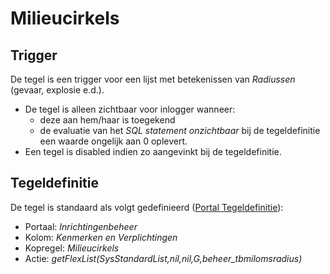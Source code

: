 # Milieucirkels

## Trigger

De tegel is een trigger voor een lijst met betekenissen van _Radiussen_ (gevaar, explosie e.d.).

- De tegel is alleen zichtbaar voor inlogger wanneer:
  - deze aan hem/haar is toegekend
  - de evaluatie van het _SQL statement onzichtbaar_ bij de tegeldefinitie een waarde ongelijk aan 0 oplevert.
- Een tegel is disabled indien zo aangevinkt bij de tegeldefinitie.

## Tegeldefinitie

De tegel is standaard als volgt gedefinieerd ([Portal Tegeldefinitie](/docs/instellen_inrichten/portaldefinitie/portal_tegel.md)):

- Portaal: _Inrichtingenbeheer_
- Kolom: _Kenmerken en Verplichtingen_
- Kopregel: _Milieucirkels_
- Actie: _getFlexList(SysStandardList,nil,nil,G,beheer_tbmilomsradius)_
